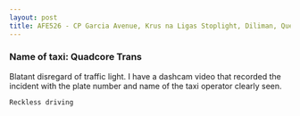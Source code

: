 ```yaml
---
layout: post
title: AFE526 - CP Garcia Avenue, Krus na Ligas Stoplight, Diliman, Quezon City
---
```


### Name of taxi: Quadcore Trans

Blatant disregard of traffic light. I have a dashcam video that recorded the incident with the plate number and name of the taxi operator clearly seen.

```Reckless driving```
